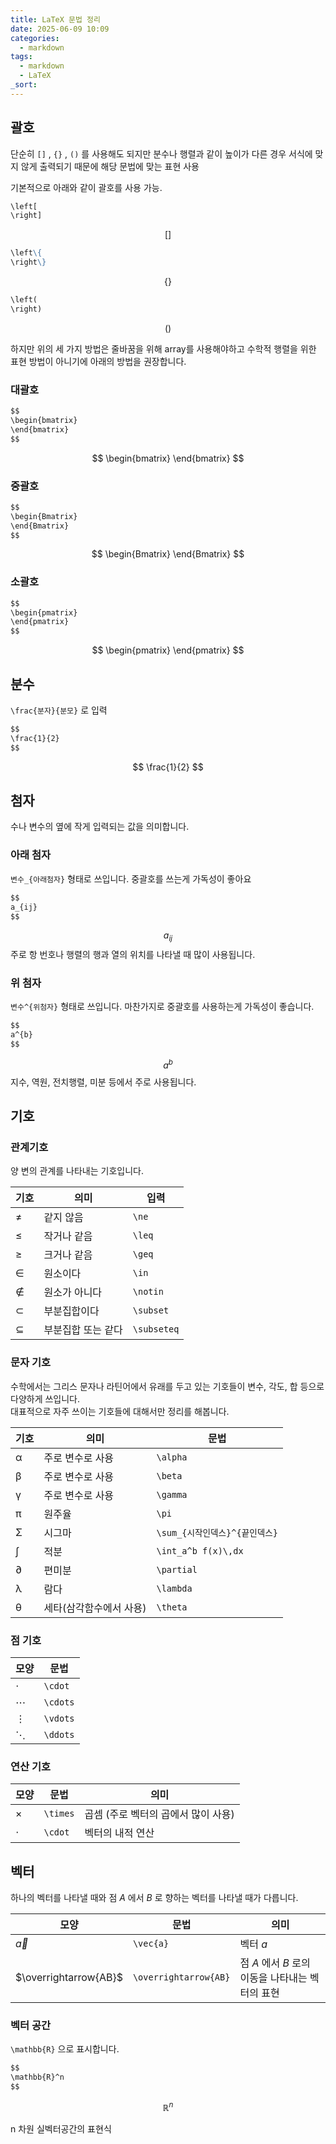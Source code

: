 ```yaml
---
title: LaTeX 문법 정리
date: 2025-06-09 10:09
categories:
  - markdown
tags:
  - markdown
  - LaTeX
_sort:
---
```


## 괄호
단순히 `[]` , `{}` , `()` 를 사용해도 되지만 분수나 행렬과 같이 높이가 다른 경우 서식에 맞지 않게 출력되기 때문에 해당 문법에 맞는 표현 사용

기본적으로 아래와 같이 괄호를 사용 가능.  

```markdown
\left[
\right]
```

$$
\left[\right]
$$

```markdown
\left\{
\right\}
```

$$
\left\{
\right\}
$$

```markdown
\left(
\right)
```

$$
\left(
\right)
$$

하지만 위의 세 가지 방법은 줄바꿈을 위해 array를 사용해야하고 수학적 행렬을 위한 표현 방법이 아니기에 아래의 방법을 권장합니다.  

### 대괄호

```markdown
$$
\begin{bmatrix}
\end{bmatrix}
$$
```

$$
\begin{bmatrix}
\end{bmatrix}
$$

### 중괄호

```markdown
$$
\begin{Bmatrix}
\end{Bmatrix}
$$
```

$$
\begin{Bmatrix}
\end{Bmatrix}
$$
### 소괄호

```markdown
$$
\begin{pmatrix}
\end{pmatrix}
$$
```

$$
\begin{pmatrix}
\end{pmatrix}
$$

## 분수
`\frac{분자}{분모}` 로 입력

```markdown
$$
\frac{1}{2}
$$
```

$$
\frac{1}{2}
$$

## 첨자
수나 변수의 옆에 작게 입력되는 값을 의미합니다.  

### 아래 첨자
`변수_{아래첨자}` 형태로 쓰입니다. 중괄호를 쓰는게 가독성이 좋아요  

```markdown
$$
a_{ij}
$$
```

$$
a_{ij}
$$
주로 항 번호나 행렬의 행과 열의 위치를 나타낼 때 많이 사용됩니다.

### 위 첨자
`변수^{위첨자}` 형태로 쓰입니다. 마찬가지로 중괄호를 사용하는게 가독성이 좋습니다.  

```markdown
$$
a^{b}
$$
```

$$
a^{b}
$$
지수, 역원, 전치행렬, 미분 등에서 주로 사용됩니다.  

## 기호
### 관계기호
양 변의 관계를 나타내는 기호입니다.   

| 기호  | 의미         | 입력          |
| --- | ---------- | ----------- |
| ≠   | 같지 않음      | `\ne`       |
| ≤   | 작거나 같음     | `\leq`      |
| ≥   | 크거나 같음     | `\geq`      |
| ∈   | 원소이다       | `\in`       |
| ∉   | 원소가 아니다    | `\notin`    |
| ⊂   | 부분집합이다     | `\subset`   |
| ⊆   | 부분집합 또는 같다 | `\subseteq` |

### 문자 기호
수학에서는 그리스 문자나 라틴어에서 유래를 두고 있는 기호들이 변수, 각도, 합 등으로 다양하게 쓰입니다.  
대표적으로 자주 쓰이는 기호들에 대해서만 정리를 해봅니다.

| 기호  | 의미            | 문법                    |
| --- | ------------- | --------------------- |
| α   | 주로 변수로 사용     | `\alpha`              |
| β   | 주로 변수로 사용     | `\beta`               |
| γ   | 주로 변수로 사용     | `\gamma`              |
| π   | 원주율           | `\pi`                 |
| Σ   | 시그마           | `\sum_{시작인덱스}^{끝인덱스}` |
| ∫   | 적분            | `\int_a^b f(x)\,dx`   |
| ∂   | 편미분           | `\partial`            |
| λ   | 람다            | `\lambda`             |
| θ   | 세타(삼각함수에서 사용) | `\theta`              |

### 점 기호

| 모양       | 문법       |
| -------- | -------- |
| $\cdot$  | `\cdot`  |
| $\cdots$ | `\cdots` |
| $\vdots$ | `\vdots` |
| $\ddots$ | `\ddots` |

### 연산 기호


| 모양       | 문법       | 의미                    |
| -------- | -------- | --------------------- |
| $\times$ | `\times` | 곱셈 (주로 벡터의 곱에서 많이 사용) |
| $\cdot$  | `\cdot`  | 벡터의 내적 연산             |


## 벡터
하나의 벡터를 나타낼 때와 점 $A$ 에서 $B$ 로 향하는 벡터를 나타낼 때가 다릅니다.  

| 모양                    | 문법                    | 의미                              |
| --------------------- | --------------------- | ------------------------------- |
| $\vec{a}$             | `\vec{a}`             | 벡터 $a$                          |
| $\overrightarrow{AB}$ | `\overrightarrow{AB}` | 점 $A$ 에서 $B$ 로의 이동을 나타내는 벡터의 표현 |

### 벡터 공간
`\mathbb{R}` 으로 표시합니다.
```markdown
$$
\mathbb{R}^n
$$
```

$$
\mathbb{R}^n
$$

n 차원 실벡터공간의 표현식

